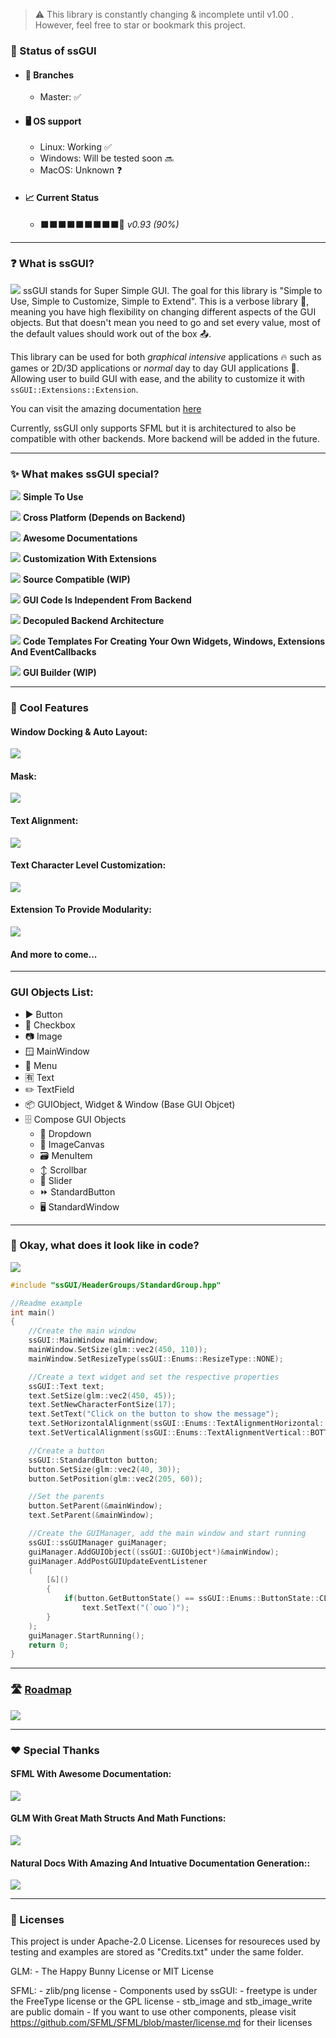 > ⚠️ This library is constantly changing & incomplete until v1.00 . However, feel free to star or bookmark this project.

### 🔌 Status of ssGUI
- #### 🔀 Branches
    - Master: ✅

- #### 🖥️ OS support
    - Linux: Working ✅
    - Windows: Will be tested soon 🔜
    - MacOS: Unknown ❓

- #### 📈 Current Status
    - ⬛⬛⬛⬛⬛⬛⬛⬛⬛🔲 *v0.93 (90%)* 

---

### ❓ What is ssGUI?
![](./DocsGeneration/ND_Config/Images/Logo.png)
ssGUI stands for Super Simple GUI. The goal for this library is "Simple to Use, Simple to Customize, Simple to Extend".
This is a verbose library 💬, meaning you have high flexibility on changing different aspects of the GUI objects.
But that doesn't mean you need to go and set every value, most of the default values should work out of the box 📤.



This library can be used for both *graphical intensive* applications 🔥 such as games or 2D/3D applications or *normal* day to day GUI applications 🎹.
Allowing user to build GUI with ease, and the ability to customize it with `ssGUI::Extensions::Extension`.

You can visit the amazing documentation [here](https://neko-box-coder.github.io/ssGUI/)

Currently, ssGUI only supports SFML but it is architectured to also be compatible with other backends. More backend will be added in the future. 

---

### ✨ What makes ssGUI special?

![](./DocsGeneration/ND_Config/Images/EasyToUse.png)
**Simple To Use**

![](./DocsGeneration/ND_Config/Images/CrossPlatform.png)
**Cross Platform (Depends on Backend)**

![](./DocsGeneration/ND_Config/Images/Documentation.png)
**Awesome Documentations**

![](./DocsGeneration/ND_Config/Images/Extension.png)
**Customization With Extensions**

![](./DocsGeneration/ND_Config/Images/Compatible.png)
**Source Compatible (WIP)**

![](./DocsGeneration/ND_Config/Images/Independent.png)
**GUI Code Is Independent From Backend**

![](./DocsGeneration/ND_Config/Images/Swap.png)
**Decopuled Backend Architecture**

![](./DocsGeneration/ND_Config/Images/Template.png)
**Code Templates For Creating Your Own Widgets, Windows, Extensions And EventCallbacks**

![](./DocsGeneration/ND_Config/Images/Builder.png)
**GUI Builder (WIP)**

---

### 📌 Cool Features
#### Window Docking & Auto Layout:
![](./DocsGeneration/ND_Config/Images/DockingAndLayout.gif)

#### Mask:
![](./DocsGeneration/ND_Config/Images/Mask.gif)

#### Text Alignment:
![](./DocsGeneration/ND_Config/Images/TextAlignment.gif)

#### Text Character Level Customization:
![](./DocsGeneration/ND_Config/Images/CharAdjust.gif)

#### Extension To Provide Modularity:
![](./DocsGeneration/ND_Config/Images/ExtensionExample.gif)

#### And more to come...

---

### GUI Objects List:
- ▶️ Button
- 🔲 Checkbox
- 📷 Image
- 🪟 MainWindow
- 📑 Menu
- 🈶 Text
- ✏️ TextField
- 📦 GUIObject, Widget & Window (Base GUI Objcet)
- 🗄️ Compose GUI Objects
    - 📄 Dropdown
    - 🩻 ImageCanvas
    - 🗃️ MenuItem
    - ↕️ Scrollbar
    - 🛝 Slider
    - ⏩ StandardButton
    - 🖥 StandardWindow

---

### 🧮 Okay, what does it look like in code?
![](./DocsGeneration/ND_Config/Images/IntroductionExample.gif) 
```C++
#include "ssGUI/HeaderGroups/StandardGroup.hpp"

//Readme example
int main()
{
    //Create the main window
    ssGUI::MainWindow mainWindow;
    mainWindow.SetSize(glm::vec2(450, 110));
    mainWindow.SetResizeType(ssGUI::Enums::ResizeType::NONE);

    //Create a text widget and set the respective properties
    ssGUI::Text text;
    text.SetSize(glm::vec2(450, 45));
    text.SetNewCharacterFontSize(17);
    text.SetText("Click on the button to show the message");
    text.SetHorizontalAlignment(ssGUI::Enums::TextAlignmentHorizontal::CENTER);
    text.SetVerticalAlignment(ssGUI::Enums::TextAlignmentVertical::BOTTOM);

    //Create a button
    ssGUI::StandardButton button;
    button.SetSize(glm::vec2(40, 30));
    button.SetPosition(glm::vec2(205, 60));

    //Set the parents
    button.SetParent(&mainWindow);
    text.SetParent(&mainWindow);

    //Create the GUIManager, add the main window and start running
    ssGUI::ssGUIManager guiManager;
    guiManager.AddGUIObject((ssGUI::GUIObject*)&mainWindow);
    guiManager.AddPostGUIUpdateEventListener
    (
        [&]()
        {
            if(button.GetButtonState() == ssGUI::Enums::ButtonState::CLICKED)
                text.SetText("(`oωo´)");
        }
    );
    guiManager.StartRunning();
    return 0;
}
```

---

### 🛣️ [Roadmap](https://ssGUI.nekoboxcoder.dev/b/ckQsLZToXDPFzsAzx/ssgui)
![](./DocsGeneration/ND_Config/Images/Roadmap.png)

---

### ❤️ Special Thanks

#### SFML With Awesome Documentation:

![](./DocsGeneration/ND_Config/Images/SFML.png)

#### GLM With Great Math Structs And Math Functions: 

![](./DocsGeneration/ND_Config/Images/Glm.png)

#### Natural Docs With Amazing And Intuative Documentation Generation::

![](./DocsGeneration/ND_Config/Images/NaturalDocs.svg) 

---

### 📜 Licenses
This project is under Apache-2.0 License. 
Licenses for resoureces used by testing and examples are stored as "Credits.txt" under the same folder.

GLM:
    - The Happy Bunny License or MIT License

SFML:
    - zlib/png license
    - Components used by ssGUI:
        - freetype is under the FreeType license or the GPL license
        - stb_image and stb_image_write are public domain
    - If you want to use other components, please visit https://github.com/SFML/SFML/blob/master/license.md for their licenses


